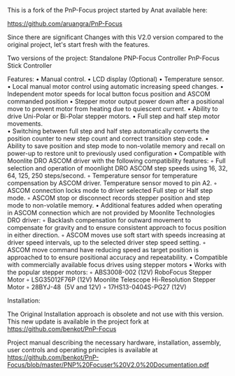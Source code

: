 This is a fork of the PnP-Focus project started by Anat available here:

https://github.com/aruangra/PnP-Focus

Since there are significant Changes with this V2.0 version compared to the original project, let's start fresh with the features.

Two versions of the project:
    Standalone PNP-Focus Controller
    PnP-Focus Stick Controller

Features:
    • Manual control.
    • LCD display (Optional)
    • Temperature sensor.
    • Local manual motor control using automatic increasing speed changes.
    • Independent motor speeds for local button focus position and ASCOM commanded position
    • Stepper motor output power down after a positional move to prevent motor from heating due to quiescent current.
    • Ability to drive Uni-Polar or Bi-Polar stepper motors.
    • Full step and half step motor movements.  
    • Switching between full step and half step automatically converts the position counter to new step count and correct transition step code.
    • Ability to save position and step mode to non-volatile memory and recall on power-up to restore unit to previously used configuration
    • Compatible with Moonlite DRO ASCOM driver with the following compatibility features:
        ◦ Full selection and operation of moonlight DRO ASCOM step speeds using 16, 32, 64, 125, 250 steps/second.
        ◦ Temperature sensor for temperature compensation by ASCOM driver.  Temperature sensor moved to pin A2.
        ◦ ASCOM connection locks mode to driver selected Full step or Half step  mode.
        ◦ ASCOM stop or disconnect records stepper position and step mode to non-volatile memory.
    • Additional features added when operating in ASCOM connection which are not provided by Moonlite Technologies DRO driver:
        ◦ Backlash compensation for outward movement to compensate for gravity and to ensure consistent approach to focus position in either direction.
        ◦ ASCOM moves use soft start with speeds increasing at driver speed intervals, up to the selected driver step speed setting.
        ◦ ASCOM move command have reducing speed as target position is approached to to ensure positional accuracy and repeatability.
    • Compatible with commercially available focus drives using stepper motors
    • Works with the popular stepper motors:
        ◦ ABS3008-002  (12V) RoboFocus Stepper Motor
        ◦ LSG35012F76P (12V) Moonlite Telescope Hi-Resolution Stepper Motor
        ◦ 28BYJ-48  (5V and 12V)
        ◦ 17HS13-0404S-PG27 (12V)


Installation:

The Original Installation approach is obsolete and not use with this version.  This new update is available in the project fork at 
https://github.com/benkot/PnP-Focus 

Project manual describing the necessary hardware, installation, assembly, user controls and operating principles is available at 
https://github.com/benkot/PnP-Focus/blob/master/PNP%20Focuser%20V2.0%20Documentation.pdf
